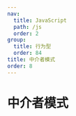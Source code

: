 ```yaml
---
nav:
  title: JavaScript
  path: /js
  order: 2
group:
  title: 行为型
  order: 84
title: 中介者模式
order: 8
---
```


# 中介者模式
